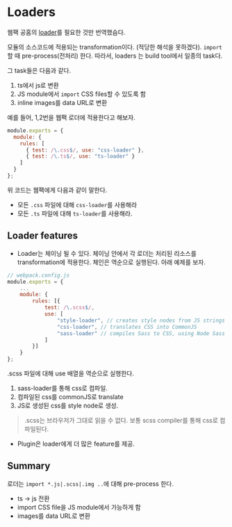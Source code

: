 # Loaders

웹팩 공홈의 [loader](https://webpack.js.org/concepts/loaders/)를 필요한 것만 번역했슴다.

모듈의 소스코드에 적용되는 transformation이다. (적당한 해석을 못하겠다). `import` 할 때 pre-process(전처리) 한다. 따라서, loaders 는 build tool에서 일종의 task다.

그 task들은 다음과 같다.

1. ts에서 js로 변환
2. JS module에서 `import` CSS files할 수 있도록 함
3. inline images를 data URL로 변환

예를 들어, 1,2번을 웹팩 로더에 적용한다고 해보자.

```js
module.exports = {
  module: {
    rules: [
      { test: /\.css$/, use: "css-loader" },
      { test: /\.ts$/, use: "ts-loader" }
    ]
  }
};
```

위 코드는 웹팩에게 다음과 같이 말한다.

- 모든 `.css` 파일에 대해 `css-loader`를 사용해라
- 모든 `.ts` 파일에 대해 `ts-loader`를 사용해라.

## Loader features

- Loader는 체이닝 될 수 있다. 체이닝 안에서 각 로더는 처리된 리소스를 transformation에 적용한다. 체인은 역순으로 실행된다. 아래 예제를 보자.

```js
// webpack.config.js
module.exports = {
    ...
    module: {
        rules: [{
            test: /\.scss$/,
            use: [
                "style-loader", // creates style nodes from JS strings
                "css-loader", // translates CSS into CommonJS
                "sass-loader" // compiles Sass to CSS, using Node Sass by default
            ]
        }]
    }
};
```

.scss 파일에 대해 use 배열을 역순으로 실행한다.

1. sass-loader를 통해 css로 컴파일.
2. 컴파일된 css를 commonJS로 translate
3. JS로 생성된 css를 style node로 생성.

> .scss는 브라우저가 그대로 읽을 수 없다. 보통 scss compiler를 통해 css로 컴파일된다.

- Plugin은 loader에게 더 많은 feature를 제공.

## Summary

로더는 `import *.js|.scss|.img ..`에 대해 pre-process 한다.

- ts -> js 전환 
- import CSS file을 JS module에서 가능하게 함 
- images를 data URL로 변환